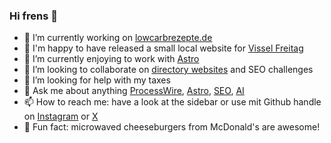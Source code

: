 ### Hi frens 👋

- 🔭 I’m currently working on [lowcarbrezepte.de](https://www.lowcarbrezepte.de/)
- 🎉 I'm happy to have released a small local website for [Vissel Freitag](https://www.visselfreitag.de/)
- 🌱 I’m currently enjoying to work with [Astro](https://astro.build/)
- 👯 I’m looking to collaborate on [directory websites](https://www.restaurants-neumuenster.de/) and SEO challenges
- 🤔 I’m looking for help with my taxes
- 💬 Ask me about anything [ProcessWire](https://webmanufaktur.net/), [Astro](https://aapr.de/), [SEO](https://www.muskaat.de/), [AI](https://faux.agency/)
- 📫 How to reach me: have a look at the sidebar or use mit Github handle on [Instagram](https://instagram.com/acabelt) or [X](https://x.com/acabelt)
- 🍔 Fun fact: microwaved cheeseburgers from McDonald's are awesome!
